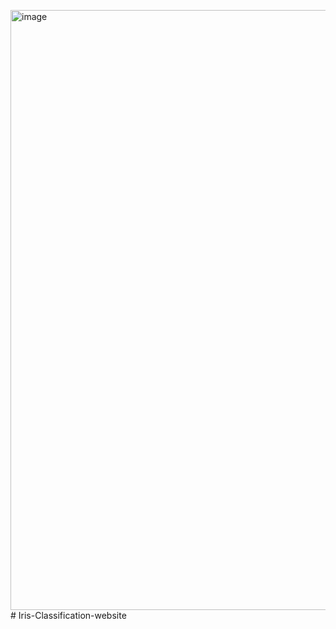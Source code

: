 <img width="960" alt="image" src="https://github.com/user-attachments/assets/fec98bf9-27ba-4ed9-9125-0271f3b869dc" /># Iris-Classification-website

